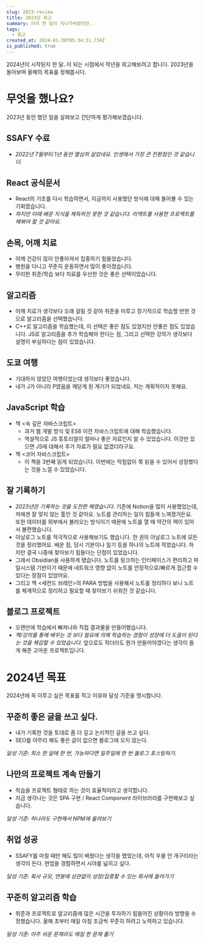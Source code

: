 ```yaml
---
slug: 2023-review
title: 2023년 회고
summary: 이미 한 달이 지나가버렸지만..
tags:
  - 회고
created_at: 2024-01-30T05:34:31.734Z
is_published: true
---
```


2024년이 시작된지 한 달..이 되는 시점에서 작년을 회고해보려고 합니다. 2023년을 돌아보며 올해의 목표를 정해봅시다.

# 무엇을 했나요?
2023년 동안 했던 일을 살펴보고 간단하게 평가해보겠습니다.

## SSAFY 수료
- *2022년 7월부터 1년 동안 열심히 살았네요. 인생에서 가장 큰 전환점인 것 같습니다.*
## React 공식문서
- React의 기초를 다시 학습하면서, 지금까지 사용했던 방식에 대해 돌아볼 수 있는 기회였습니다. 
- *하지만 이때 배운 지식을 체득하진 못한 것 같습니다. 리액트를 사용한 프로젝트를 해봐야 할 것 같아요.*
## 손목, 어깨 치료
- 어깨 건강이 많이 안좋아져서 집중하기 힘들었습니다. 
- 병원을 다니고 꾸준히 운동하면서 많이 좋아졌습니다. 
- 무리한 취준/학습 보다 치료를 우선한 것은 좋은 선택이었습니다.
## 알고리즘
- 어깨 치료가 생각보다 오래 걸릴 것 같아 취준을 미루고 장기적으로 학습할 만한 것으로 알고리즘을 선택했습니다.
- C++로 알고리즘을 학습했는데, 이 선택은 좋은 점도 있었지만 안좋은 점도 있었습니다. JS로 알고리즘을 추가 학습해야 한다는 점, 그리고 선택한 강의가 생각보다 설명이 부실하다는 점이 있었습니다.
## 도쿄 여행
- 기대하지 않았던 여행이었는데 생각보다 좋았습니다. 
- 내가 J가 아니라 P였음을 깨닫게 된 계기가 되었네요. 저는 계획적이지 못해요. 
## JavaScript 학습
- 책 <속 깊은 자바스크립트>
    - 과거 웹 개발 방식 및 ES6 이전 자바스크립트에 대해 학습했습니다. 
    - 역설적으로 JS 튜토리얼이 얼마나 좋은 자료인지 알 수 있었습니다. 이것만 있으면 JS에 대해서 추가 자료가 필요 없겠더라구요.
- 책 <코어 자바스크립트>
    - 이 책을 3번째 읽게 되었습니다. 이번에는 막힘없이 쭉 읽을 수 있어서 성장했다는 것을 느낄 수 있었습니다.
## 잘 기록하기
- *2023년은 기록하는 것을 도전한 해였습니다.* 기존에 Notion을 많이 사용했었는데, 저에겐 잘 맞지 않는 툴인 것 같아요. 노트를 관리하는 일이 힘들게 느껴졌거든요. 또한 데이터를 외부에서 불러오는 방식이기 때문에 노트를 열 때 약간의 렉이 있어서 불편했습니다. 
- 아날로그 노트를 적극적으로 사용해보기도 했습니다. 한 권의 아날로그 노트에 모든 것을 정리했어요. 배운 점, 당시 기분이나 일기 등을 하나의 노트에 적었습니다. 하지만 결국 나중에 찾아보기 힘들다는 단점이 있었습니다. 
- 그래서 Obsidian을 사용하게 됐습니다. 노트를 링크하는 인터페이스가 편리하고 파일시스템 기반이기 때문에 네트워크 영향 없이 노트를 안정적으로/빠르게 접근할 수 있다는 장점이 있었어요.
- 그리고 책 <세컨드 브레인>의 PARA 방법을 사용해서 노트를 정리하다 보니 노트를 체계적으로 정리하고 필요할 때 찾아보기 쉬워진 것 같습니다.
## 블로그 프로젝트
- 오랜만에 학습에서 빠져나와 직접 결과물을 만들어봤습니다. 
- *책/강의를 통해 배우는 것 보다 필요에 의해 학습하는 경험이 성장에 더 도움이 된다는 것을 체감할 수 있었습니다.* 앞으로도 작더라도 뭔가 만들어야겠다는 생각이 들게 해준 고마운 프로젝트입니다.

# 2024년 목표
2024년에 꼭 이루고 싶은 목표를 적고 이유와 달성 기준을 명시합니다.

## 꾸준히 좋은 글을 쓰고 싶다.
- 내가 기록한 것을 토대로 좀 더 깊고 논리적인 글을 쓰고 싶다. 
- SEO를 아무리 해도 좋은 글이 없으면 블로그에 오지 않는다.

*달성 기준: 최소 한 달에 한 번, 가능하다면 일주일에 한 번 블로그 포스팅하기.*
## 나만의 프로젝트 계속 만들기
- 학습을 프로젝트 형태로 하는 것이 효율적이라고 생각합니다.
- 지금 생각나는 것은 SPA 구현 / React Component 라이브러리를 구현해보고 싶습니다.

*달성 기준: 하나라도 구현해서 NPM에 올려보기*
## 취업 성공
- SSAFY를 마칠 때만 해도 많이 배웠다는 생각을 했었는데, 아직 우물 안 개구리라는 생각이 든다. 현업을 경험하면서 시야를 넓히고 싶다.

*달성 기준: 회사 규모, 연봉에 상관없이 성장/집중할 수 있는 회사에 들어가기*
## 꾸준히 알고리즘 학습
- 취준과 프로젝트로 알고리즘에 많은 시간을 투자하기 힘들어진 상황이라 방향을 수정했습니다. 올해 초부터 매일 아침 조금씩 꾸준히 하려고 노력하고 있습니다.

*달성 기준: 아주 쉬운 문제라도 매일 한 문제 풀기*
